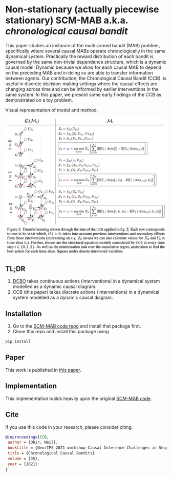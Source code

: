 # Non-stationary (actually piecewise stationary) SCM-MAB a.k.a. _chronological causal bandit_

This paper studies an instance of the multi-armed bandit (MAB) problem, specifically where several causal MABs operate chronologically in the same dynamical system. Practically the reward distribution of each bandit is governed by the same non-trivial dependence structure, which is a dynamic causal model. Dynamic because we allow for each causal MAB to depend on the preceding MAB and in doing so are able to transfer information between agents. Our contribution, the Chronological Causal Bandit (CCB), is useful in discrete decision-making settings where the causal effects are changing across time and can be informed by earlier interventions in the same system. In this paper, we present some early findings of the CCB as demonstrated on a toy problem.

Visual representation of model and method.

![CCB](./figures/ccb_illustration.png)

## TL;DR

1. [DCBO](https://github.com/neildhir/DCBO/tree/master) takes continuous actions (interventions) in a dynamical system modelled as a dynamic causal diagram.
2. CCB (this paper) takes discrete actions (interventions) in a dynamical system modelled as a dynamic causal diagram.

## Installation

1. Go to the [SCM-MAB code repo](https://github.com/sanghack81/SCMMAB-NIPS2018) and install that package first.
2. Clone this repo and install this package using

```python
pip install .
```

## Paper

This work is published in [this paper](https://arxiv.org/pdf/2112.01819.pdf).

## Implementation

This implementation builds heavily upon the original [SCM-MAB code](https://github.com/sanghack81/SCMMAB-NIPS2018).

## Cite

If you use this code in your research, please consider citing:

```bib
@inproceedings{CCB,
 author = {Dhir, Neil},
 booktitle = {NeurIPS 2021 workshop Causal Inference Challenges in Sequential Decision Making: Bridging Theory and Practice}
 title = {Chronological Causal Bandits}
 volume = {35},
 year = {2021}
}
```
